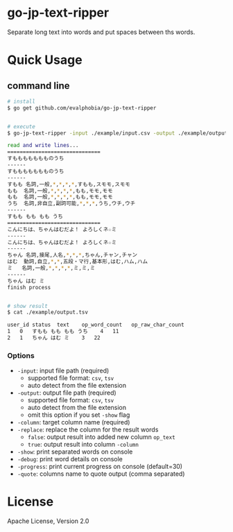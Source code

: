 # go-jp-text-ripper

Separate long text into words and put spaces between ths words.


# Quick Usage

## command line
```sh
# install
$ go get github.com/evalphobia/go-jp-text-ripper


# execute
$ go-jp-text-ripper -input ./example/input.csv -output ./example/output.tsv -column text -replace -show -debug

read and write lines...
==============================
すももももももものうち
------
すももももももものうち
------
すもも	名詞,一般,*,*,*,*,すもも,スモモ,スモモ
もも	名詞,一般,*,*,*,*,もも,モモ,モモ
もも	名詞,一般,*,*,*,*,もも,モモ,モモ
うち	名詞,非自立,副詞可能,*,*,*,うち,ウチ,ウチ
------
すもも もも もも うち
==============================
こんにちは、ちゃんはむだよ！ よろしくネ☆ミ
------
こんにちは、ちゃんはむだよ！ よろしくネ☆ミ
------
ちゃん	名詞,接尾,人名,*,*,*,ちゃん,チャン,チャン
はむ	動詞,自立,*,*,五段・マ行,基本形,はむ,ハム,ハム
ミ	名詞,一般,*,*,*,*,ミ,ミ,ミ
------
ちゃん はむ ミ
finish process


# show result
$ cat ./example/output.tsv

user_id	status	text	op_word_count	op_raw_char_count
1	0	すもも もも もも うち	4	11
2	1	ちゃん はむ ミ	3	22
```

### Options

- `-input`: input file path (required)
    - supported file format: `csv`, `tsv`
    - auto detect from the file extension
- `-output`: output file path (required)
    - supported file format: `csv`, `tsv`
    - auto detect from the file extension
    - omit this option if you set `-show` flag
- `-column`: target column name (required)
- `-replace`: replace the column for the result words
    - `false`: output result into added new column `op_text`
    - `true`: output result into column `-column`
- `-show`: print separated words on console
- `-debug`: print word details on console
- `-progress`: print current progress on console (default=30)
- `-quote`: columns name to quote output (comma separated)

# License

Apache License, Version 2.0
